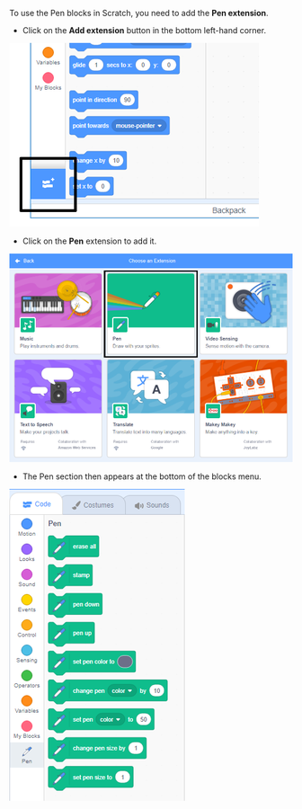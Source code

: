 To use the Pen blocks in Scratch, you need to add the **Pen extension**.

+ Click on the **Add extension** button in the bottom left-hand corner.

![add extension button highlighted](images/add-extension-annotated.png)

+ Click on the **Pen** extension to add it.

![pen extension highlighted](images/click-pen-annotated.png)

+ The Pen section then appears at the bottom of the blocks menu.

![pen extension blocks](images/pen-extension-blocks.png)